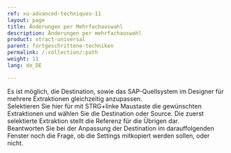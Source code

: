 ```yaml
---
ref: xu-advanced-techniques-11
layout: page
title: Änderungen per Mehrfachauswahl
description: Änderungen per mehrfachauswahl
product: xtract-universal
parent: fortgeschrittene-techniken
permalink: /:collection/:path
weight: 11
lang: de_DE

---
```

Es ist möglich, die Destination, sowie das SAP-Quellsystem im Designer für mehrere Extraktionen gleichzeitig anzupassen. <br>
Selektieren Sie hier für mit STRG+linke Maustaste die gewünschten Extraktionen und wählen Sie die Destination oder Source. Die zuerst selektierte Extraktion stellt die Referenz für die Übrigen dar. <br>
Beantworten Sie bei der Anpassung der Destination im darauffolgenden Fenster noch die Frage, ob die Settings mitkopiert werden sollen, oder nicht.  
 
    